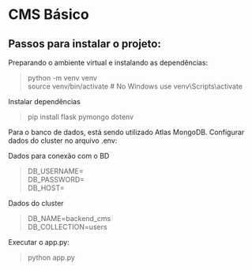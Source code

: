 # CMS Básico

## Passos para instalar o projeto:

 Preparando o ambiente virtual e instalando as dependências:<br>
  > python -m venv venv <br>
    source venv/bin/activate  # No Windows use venv\Scripts\activate <br>
    
Instalar dependências<br>
  > pip install flask pymongo dotenv <br>

Para o banco de dados, está sendo utilizado Atlas MongoDB. Configurar dados do cluster no arquivo .env: <br>

Dados para conexão com o BD <br>
  > DB_USERNAME= <br>
    DB_PASSWORD= <br>
    DB_HOST= <br>

 Dados do cluster <br>
  > DB_NAME=backend_cms <br>
    DB_COLLECTION=users <br>

Executar o app.py: <br>
  > python app.py

